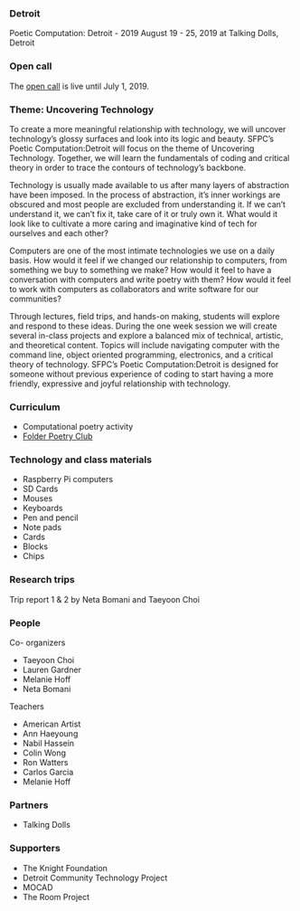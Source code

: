 ### Detroit

Poetic Computation: Detroit - 2019 
August 19 - 25, 2019 at Talking Dolls, Detroit 

### Open call

The [open call](http://sfpc.io/detroit) is live until July 1, 2019.

### Theme: Uncovering Technology 

To create a more meaningful relationship with technology, we will uncover technology’s glossy surfaces and look into its logic and beauty. SFPC’s Poetic Computation:Detroit will focus on the theme of Uncovering Technology. Together, we will learn the fundamentals of coding and critical theory in order to trace the contours of technology’s backbone. 

Technology is usually made available to us after many layers of abstraction have been imposed. In the process of abstraction, it’s inner workings are obscured and most people are excluded from understanding it. If we can’t understand it, we can’t fix it, take care of it or truly own it. What would it look like to cultivate a more caring and imaginative kind of tech for ourselves and each other?

Computers are one of the most intimate technologies we use on a daily basis. How would it feel if we changed our relationship to computers, from something we buy to something we make?  How would it feel to have a conversation with computers and write poetry with them? How would it feel to work with computers as collaborators and write software for our communities? 

Through lectures, field trips, and hands-on making, students will explore and respond to these ideas. During the one week session we will create several in-class projects and explore a balanced mix of technical, artistic, and theoretical content. Topics will include navigating computer with the command line, object oriented programming, electronics, and a critical theory of technology. SFPC’s Poetic Computation:Detroit is designed for someone without previous experience of coding to start having a more friendly, expressive and joyful relationship with technology. 

### Curriculum

- Computational poetry activity 
- [Folder Poetry Club](https://github.com/melaniehoff/folderpoetry)

### Technology and class materials 

- Raspberry Pi computers 
- SD Cards
- Mouses 
- Keyboards 
- Pen and pencil
- Note pads 
- Cards
- Blocks 
- Chips 

### Research trips

Trip report 1 & 2 by Neta Bomani and Taeyoon Choi 

### People 

Co- organizers 

- Taeyoon Choi 
- Lauren Gardner
- Melanie Hoff
- Neta Bomani 

Teachers 

- American Artist 
- Ann Haeyoung
- Nabil Hassein 
- Colin Wong 
- Ron Watters 
- Carlos Garcia 
- Melanie Hoff

### Partners 

- Talking Dolls 

### Supporters

- The Knight Foundation
- Detroit Community Technology Project 
- MOCAD
- The Room Project  
